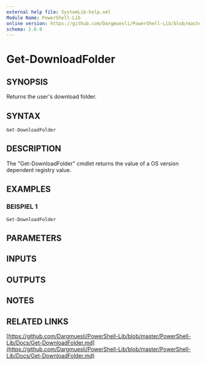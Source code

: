 ```yaml
---
external help file: SystemLib-help.xml
Module Name: PowerShell-Lib
online version: https://github.com/Dargmuesli/PowerShell-Lib/blob/master/PowerShell-Lib/Docs/Get-DownloadFolder.md
schema: 2.0.0
---
```


# Get-DownloadFolder

## SYNOPSIS
Returns the user's download folder.

## SYNTAX

```
Get-DownloadFolder
```

## DESCRIPTION
The "Get-DownloadFolder" cmdlet returns the value of a OS version dependent registry value.

## EXAMPLES

### BEISPIEL 1
```
Get-DownloadFolder
```

## PARAMETERS

## INPUTS

## OUTPUTS

## NOTES

## RELATED LINKS

[https://github.com/Dargmuesli/PowerShell-Lib/blob/master/PowerShell-Lib/Docs/Get-DownloadFolder.md](https://github.com/Dargmuesli/PowerShell-Lib/blob/master/PowerShell-Lib/Docs/Get-DownloadFolder.md)

